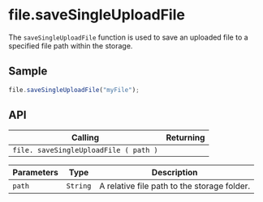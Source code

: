 # file.saveSingleUploadFile

The `saveSingleUploadFile` function is used to save an uploaded file to a specified file path within the storage.

## Sample

```javascript
file.saveSingleUploadFile("myFile");
```

## API

| Calling | Returning |
|---|---|
| `file. saveSingleUploadFile ( path )` |  |

| Parameters | Type | Description |
|---|---|---|
| `path` | `String` | A relative file path to the storage folder. |